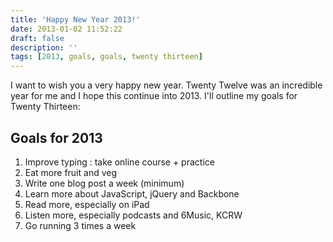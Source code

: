 ```yaml
---
title: 'Happy New Year 2013!'
date: 2013-01-02 11:52:22
draft: false
description: ''
tags: [2013, goals, goals, twenty thirteen]
---
```


I want to wish you a very happy new year. Twenty Twelve was an incredible year for me and I hope this continue into 2013. I'll outline my goals for Twenty Thirteen:

Goals for 2013
--------------

1.  Improve typing : take online course + practice
2.  Eat more fruit and veg
3.  Write one blog post a week (minimum)
4.  Learn more about JavaScript, jQuery and Backbone
5.  Read more, especially on iPad
6.  Listen more, especially podcasts and 6Music, KCRW
7.  Go running 3 times a week